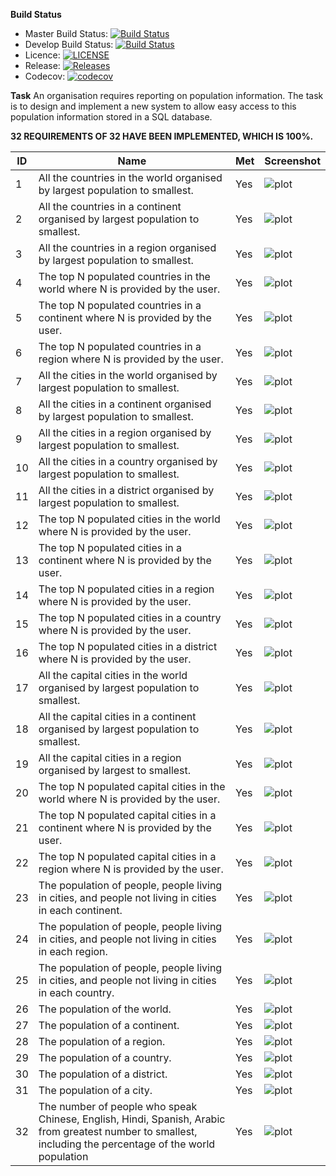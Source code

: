__Build Status__
- Master Build Status: [![Build Status](https://travis-ci.com/AlexPintea/group.svg?branch=master)](https://travis-ci.com/AlexPintea/group)
- Develop Build Status: [![Build Status](https://travis-ci.com/AlexPintea/group.svg?branch=develop)](https://travis-ci.com/AlexPintea/group)
- Licence: [![LICENSE](https://img.shields.io/github/license/AlexPintea/group.svg?style=flat-square)](https://github.com/AlexPintea/group/blob/master/LICENSE)
- Release: [![Releases](https://img.shields.io/github/release/AlexPintea/group/all.svg?style=flat-square)](https://github.com/AlexPintea/group/releases)
- Codecov: [![codecov](https://codecov.io/gh/AlexPintea/group/branch/master/graph/badge.svg?token=U3KVR6PUQ7)](https://codecov.io/gh/AlexPintea/group)

__Task__
An organisation requires reporting on population information. The task is to design and implement a new system to allow easy access to this population information stored in a SQL database.


__32 REQUIREMENTS OF 32 HAVE BEEN IMPLEMENTED, WHICH IS 100%.__

|  ID  |                Name                                                                                                                                            |  Met  |   Screenshot                  |
|------|----------------------------------------------------------------------------------------------------------------------------------------------------------------|-------|-------------------------------|
|1     |All the countries in the world organised by largest population to smallest.                                                                                     |Yes    |![plot](./screenshots/1.png)   |         
|2     |All the countries in a continent organised by largest population to smallest.                                                                                   |Yes    |![plot](./screenshots/2.png)   |
|3     |All the countries in a region organised by largest population to smallest.                                                                                      |Yes    |![plot](./screenshots/3.png)   |
|4     |The top N populated countries in the world where N is provided by the user.                                                                                     |Yes    |![plot](./screenshots/4.png)   |
|5     |The top N populated countries in a continent where N is provided by the user.                                                                                   |Yes    |![plot](./screenshots/5.png)   |
|6     |The top N populated countries in a region where N is provided by the user.                                                                                      |Yes    |![plot](./screenshots/6.png)   |
|7     |All the cities in the world organised by largest population to smallest.                                                                                        |Yes    |![plot](./screenshots/7.png)   |
|8     |All the cities in a continent organised by largest population to smallest.                                                                                      |Yes    |![plot](./screenshots/8.png)   |
|9     |All the cities in a region organised by largest population to smallest.                                                                                         |Yes    |![plot](./screenshots/9.png)   |
|10    |All the cities in a country organised by largest population to smallest.                                                                                        |Yes    |![plot](./screenshots/10.png)  |
|11    |All the cities in a district organised by largest population to smallest.                                                                                       |Yes    |![plot](./screenshots/11.png)  |
|12    |The top N populated cities in the world where N is provided by the user.                                                                                        |Yes    |![plot](./screenshots/12.png)  |
|13    |The top N populated cities in a continent where N is provided by the user.                                                                                      |Yes    |![plot](./screenshots/13.png)  |
|14    |The top N populated cities in a region where N is provided by the user.                                                                                         |Yes    |![plot](./screenshots/14.png)  |
|15    |The top N populated cities in a country where N is provided by the user.                                                                                        |Yes    |![plot](./screenshots/15.png)  |
|16    |The top N populated cities in a district where N is provided by the user.                                                                                       |Yes    |![plot](./screenshots/16.png)  |
|17    |All the capital cities in the world organised by largest population to smallest.                                                                                |Yes    |![plot](./screenshots/17.png)  |
|18    |All the capital cities in a continent organised by largest population to smallest.                                                                              |Yes    |![plot](./screenshots/18.png)  |
|19    |All the capital cities in a region organised by largest to smallest.                                                                                            |Yes    |![plot](./screenshots/19.png)  |
|20    |The top N populated capital cities in the world where N is provided by the user.                                                                                |Yes    |![plot](./screenshots/20.png)  |
|21    |The top N populated capital cities in a continent where N is provided by the user.                                                                              |Yes    |![plot](./screenshots/21.png)  |
|22    |The top N populated capital cities in a region where N is provided by the user.                                                                                 |Yes    |![plot](./screenshots/22.png)  |
|23    |The population of people, people living in cities, and people not living in cities in each continent.                                                           |Yes    |![plot](./screenshots/23.png)  |
|24    |The population of people, people living in cities, and people not living in cities in each region.                                                              |Yes    |![plot](./screenshots/24.png)  |
|25    |The population of people, people living in cities, and people not living in cities in each country.                                                             |Yes    |![plot](./screenshots/25.png)  |
|26    |The population of the world.                                                                                                                                    |Yes    |![plot](./screenshots/26.png)  |
|27    |The population of a continent.                                                                                                                                  |Yes    |![plot](./screenshots/27.png)  |
|28    |The population of a region.                                                                                                                                     |Yes    |![plot](./screenshots/28.png)  |
|29    |The population of a country.                                                                                                                                    |Yes    |![plot](./screenshots/29.png)  |
|30    |The population of a district.                                                                                                                                   |Yes    |![plot](./screenshots/30.png)  |
|31    |The population of a city.                                                                                                                                       |Yes    |![plot](./screenshots/31.png)  |
|32    |The number of people who speak Chinese, English, Hindi, Spanish, Arabic from greatest number to smallest, including the percentage of the world population      |Yes    |![plot](./screenshots/32.png)  |
